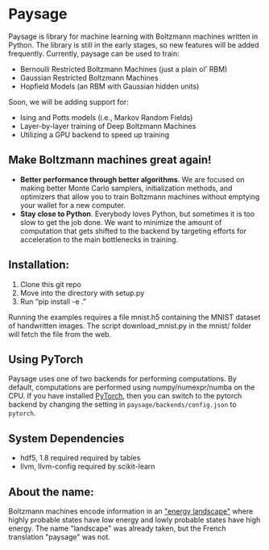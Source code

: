 # Paysage

Paysage is library for machine learning with Boltzmann machines written in Python. The library is still in the early stages, so new features will be added frequently. Currently, paysage can be used to train:
* Bernoulli Restricted Boltzmann Machines (just a plain ol' RBM)
* Gaussian Restricted Boltzmann Machines
* Hopfield Models (an RBM with Gaussian hidden units)

Soon, we will be adding support for:
* Ising and Potts models (i.e., Markov Random Fields)
* Layer-by-layer training of Deep Boltzmann Machines
* Utilizing a GPU backend to speed up training

## Make Boltzmann machines great again!
* **Better performance through better algorithms**. We are focused on making better Monte Carlo samplers, initialization methods, and optimizers that allow you to train Boltzmann machines without emptying your wallet for a new computer.
* **Stay close to Python**. Everybody loves Python, but sometimes it is too slow to get the job done. We want to minimize the amount of computation that gets shifted to the backend by targeting efforts for acceleration to the main bottlenecks in training.


## Installation:
1. Clone this git repo
2. Move into the directory with setup.py
3. Run “pip install -e .”

Running the examples requires a file mnist.h5 containing the MNIST dataset of handwritten images. The script download_mnist.py in the mnist/ folder will fetch the file from the web.

## Using PyTorch
Paysage uses one of two backends for performing computations. By default, computations are performed using numpy/numexpr/numba on the CPU. If you have installed [PyTorch](https://pytorch.org), then you can switch to the pytorch backend by changing the setting in `paysage/backends/config.json` to `pytorch`.

## System Dependencies

- hdf5, 1.8 required required by tables
- llvm, llvm-config required by scikit-learn

## About the name:
Boltzmann machines encode information in an ["energy landscape"](https://en.wikipedia.org/wiki/Energy_landscape) where highly probable states have low energy and lowly probable states have high energy. The name "landscape" was already taken, but the French translation "paysage" was not.
